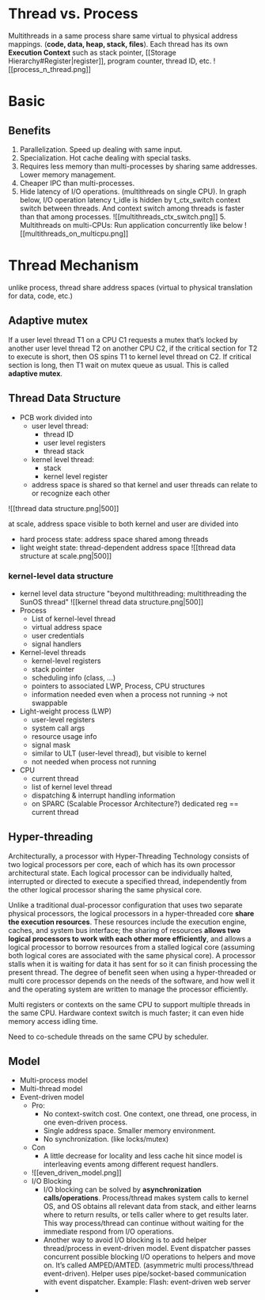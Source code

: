 # Thread vs. Process
Multithreads in a same process share same virtual to physical address mappings. (**code, data, heap, stack, files**). Each thread has its own **Execution Context** such as stack pointer, [[Storage Hierarchy#Register|register]], program counter, thread ID, etc.
![[process_n_thread.png]]
# Basic
## Benefits
1. Parallelization. Speed up dealing with same input.
2. Specialization. Hot cache dealing with special tasks.
3. Requires less memory than multi-processes by sharing same addresses. Lower memory management. 
4. Cheaper IPC than multi-processes.
5. Hide latency of I/O operations. (multithreads on single CPU). In graph below, I/O operation latency t\_idle is hidden by t\_ctx\_switch context switch between threads. And context switch among threads is faster than that among processes.
![[multithreads_ctx_switch.png]]
5\. Multithreads on multi-CPUs: Run application concurrently like below
![[multithreads_on_multicpu.png]]

# Thread Mechanism
unlike process, thread share address spaces (virtual to physical translation for data, code, etc.)

## Adaptive mutex
If a user level thread T1 on a CPU C1 requests a mutex that’s locked by another user level thread T2 on another CPU C2, if the critical section for T2 to execute is short, then OS spins T1 to kernel level thread on C2. If critical section is long, then T1 wait on mutex queue as usual. This is called **adaptive mutex**.
## Thread Data Structure
- PCB work divided into 
	- user level thread:
		- thread ID
		- user level registers
		- thread stack
	- kernel level thread:
		- stack
		- kernel level register
	- address space is shared so that kernel and user threads can relate to or recognize each other

![[thread data structure.png|500]]

at scale, address space visible to both kernel and user are divided into 
- hard process state: address space shared among threads
- light weight state: thread-dependent address space
![[thread data structure at scale.png|500]]
### kernel-level data structure
- kernel level data structure "beyond multithreading: multithreading the SunOS thread"
![[kernel thread data structure.png|500]]
- Process
	- List of kernel-level thread
	- virtual address space
	- user credentials
	- signal handlers
- Kernel-level threads
	- kernel-level registers
	- stack pointer
	- scheduling info (class, ...)
	- pointers to associated LWP, Process, CPU structures
	- information needed even when a process not running -> not swappable
- Light-weight process (LWP)
	- user-level registers
	- system call args
	- resource usage info
	- signal mask
	- similar to ULT (user-level thread), but visible to kernel
	- not needed when process not running
- CPU
	- current thread
	- list of kernel level thread
	- dispatching & interrupt handling information
	- on SPARC (Scalable Processor Architecture?) dedicated reg == current thread
## Hyper-threading
Architecturally, a processor with Hyper-Threading Technology consists of two logical processors per core, each of which has its own processor architectural state. Each logical processor can be individually halted, interrupted or directed to execute a specified thread, independently from the other logical processor sharing the same physical core.

Unlike a traditional dual-processor configuration that uses two separate physical processors, the logical processors in a hyper-threaded core **share the execution resources**. These resources include the execution engine, caches, and system bus interface; the sharing of resources **allows two logical processors to work with each other more efficiently**, and allows a logical processor to borrow resources from a stalled logical core (assuming both logical cores are associated with the same physical core). A processor stalls when it is waiting for data it has sent for so it can finish processing the present thread. The degree of benefit seen when using a hyper-threaded or multi core processor depends on the needs of the software, and how well it and the operating system are written to manage the processor efficiently.

Multi registers or contexts on the same CPU to support multiple threads in the same CPU. Hardware context switch is much faster; it can even hide memory access idling time.

Need to co-schedule threads on the same CPU by scheduler.
## Model
- Multi-process model
- Multi-thread model
- Event-driven model
	- Pro: 
		- No context-switch cost. One context, one thread, one process, in one even-driven process.
		- Single address space. Smaller memory environment.
		- No synchronization. (like locks/mutex)
	 - Con
		 - A little decrease for locality and less cache hit since model is interleaving events among different request handlers.
	 - ![[even_driven_model.png]]
	 - I/O Blocking
		-	I/O blocking can be solved by **asynchronization calls/operations**. Process/thread makes system calls to kernel OS, and OS obtains all relevant data from stack, and either learns where to return results, or tells caller where to get results later. This way process/thread can continue without waiting for the immediate respond from I/O operations.
		-   Another way to avoid I/O blocking is to add helper thread/process in event-driven model. Event dispatcher passes concurrent possible blocking I/O operations to helpers and move on. It’s called AMPED/AMTED. (asymmetric multi process/thread event-driven). Helper uses pipe/socket-based communication with event dispatcher.        Example: Flash: event-driven web server
		-   

	
